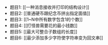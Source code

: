 - 题目1: [[一种消息接收并打印的结构设计]]
- 题目2: [[普通硬币跟纪念币拼出指定面值]]
- 题目3: [[1~N中所有数字包含1的个数]]
- 题目4: [[打怪兽需要花的最小钱数]]
- 题目5: [[最大可整合子数组的长度]]
- 题目6: [[最少添加多少字符使字符串变为回文串]]